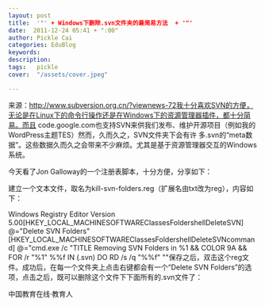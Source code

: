 ```yaml
---
layout: post  
title:  '"' + Windows下删除.svn文件夹的最简易方法  + '"'
date:  2011-12-24 05:41 + ":00" 
author: Pickle Cai  
categories: EduBlog  
keywords: 
description:   
tags:	pickle   
cover:  "/assets/cover.jpeg"  

---  
```

    
来源：http://www.subversion.org.cn/?viewnews-72我十分喜欢SVN的方便，无论是在Linux下的命令行操作还是在Windows下的资源管理器插件，都十分简易。而且 code.google.com也支持SVN来供我们发布、维护开源项目（例如我的WordPress主题TES）然而，久而久之，SVN文件夹下会有许 多.svn的“meta数据”。这些数据久而久之会带来不少麻烦。尤其是基于资源管理器交互的Windows系统。

今天看了Jon Galloway的一个注册表脚本，十分方便，分享如下：

建立一个文本文件，取名为kill-svn-folders.reg（扩展名由txt改为reg），内容如下：

Windows Registry Editor Version 5.00[HKEY_LOCAL_MACHINESOFTWAREClassesFoldershellDeleteSVN] @="Delete SVN Folders"[HKEY_LOCAL_MACHINESOFTWAREClassesFoldershellDeleteSVNcommand] @="cmd.exe /c "TITLE Removing SVN Folders in %1 && COLOR 9A && FOR /r "%1" %%f IN (.svn) DO RD /s /q "%%f" ""保存之后，双击这个reg文件。成功后，在每一个文件夹上点击右键都会有一个“Delete SVN Folders”的选项，点击之后，既可以删除这个文件下下面所有的.svn文件了：

		

		    
 中国教育在线·教育人

